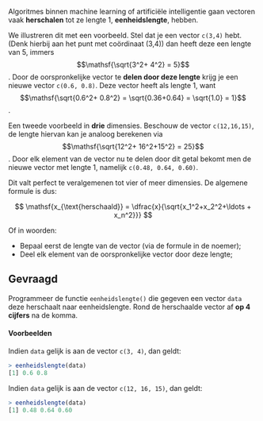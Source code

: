 Algoritmes binnen machine learning of artificiële intelligentie gaan vectoren vaak **herschalen** tot ze lengte 1, **eenheidslengte**,  hebben.

We illustreren dit met een voorbeeld. Stel dat je een vector `c(3,4)` hebt. (Denk hierbij aan het punt met coördinaat (3,4)) dan heeft deze een lengte van 5, immers $$\mathsf{\sqrt{3^2+ 4^2} = 5}$$. Door de oorspronkelijke vector te **delen door deze lengte** krijg je een nieuwe vector `c(0.6, 0.8)`. Deze vector heeft als lengte 1, want $$\mathsf{\sqrt{0.6^2+ 0.8^2} = \sqrt{0.36+0.64} = \sqrt{1.0} = 1}$$.

Een tweede voorbeeld in **drie** dimensies. Beschouw de vector `c(12,16,15)`, de lengte hiervan kan je analoog berekenen via $$\mathsf{\sqrt{12^2+ 16^2+15^2} = 25}$$. Door elk element van de vector nu te delen door dit getal bekomt men de nieuwe vector met lengte 1, namelijk `c(0.48, 0.64, 0.60)`.

Dit valt perfect te veralgemenen tot vier of meer dimensies. De algemene formule is dus:

$$
    \mathsf{x_{\text{herschaald}} = \dfrac{x}{\sqrt{x_1^2+x_2^2+\ldots + x_n^2}}}
$$

Of in woorden:
- Bepaal eerst de lengte van de vector (via de formule in de noemer);
- Deel elk element van de oorspronkelijke vector door deze lengte;

## Gevraagd

Programmeer de functie `eenheidslengte()` die gegeven een vector `data` deze herschaalt naar eenheidslengte. Rond de herschaalde vector af **op 4 cijfers** na de komma.

#### Voorbeelden

Indien `data` gelijk is aan de vector `c(3, 4)`, dan geldt:

```R
> eenheidslengte(data)
[1] 0.6 0.8
```

Indien `data` gelijk is aan de vector `c(12, 16, 15)`, dan geldt:

```R
> eenheidslengte(data)
[1] 0.48 0.64 0.60
```
